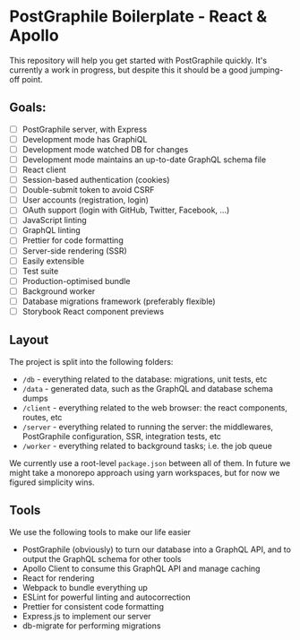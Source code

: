 # PostGraphile Boilerplate - React & Apollo

This repository will help you get started with PostGraphile quickly. It's currently a work in progress, but despite this it should be a good jumping-off point.

## Goals:

- [ ] PostGraphile server, with Express
- [ ] Development mode has GraphiQL
- [ ] Development mode watched DB for changes
- [ ] Development mode maintains an up-to-date GraphQL schema file
- [ ] React client
- [ ] Session-based authentication (cookies)
- [ ] Double-submit token to avoid CSRF
- [ ] User accounts (registration, login)
- [ ] OAuth support (login with GitHub, Twitter, Facebook, ...)
- [ ] JavaScript linting
- [ ] GraphQL linting
- [ ] Prettier for code formatting
- [ ] Server-side rendering (SSR)
- [ ] Easily extensible
- [ ] Test suite
- [ ] Production-optimised bundle
- [ ] Background worker
- [ ] Database migrations framework (preferably flexible)
- [ ] Storybook React component previews

## Layout

The project is split into the following folders:

- `/db` - everything related to the database: migrations, unit tests, etc
- `/data` - generated data, such as the GraphQL and database schema dumps
- `/client` - everything related to the web browser: the react components, routes, etc
- `/server` - everything related to running the server: the middlewares, PostGraphile configuration, SSR, integration tests, etc
- `/worker` - everything related to background tasks; i.e. the job queue

We currently use a root-level `package.json` between all of them. In future we
might take a monorepo approach using yarn workspaces, but for now we figured
simplicity wins.

## Tools

We use the following tools to make our life easier

- PostGraphile (obviously) to turn our database into a GraphQL API, and to output the GraphQL schema for other tools
- Apollo Client to consume this GraphQL API and manage caching
- React for rendering
- Webpack to bundle everything up
- ESLint for powerful linting and autocorrection
- Prettier for consistent code formatting
- Express.js to implement our server
- db-migrate for performing migrations

